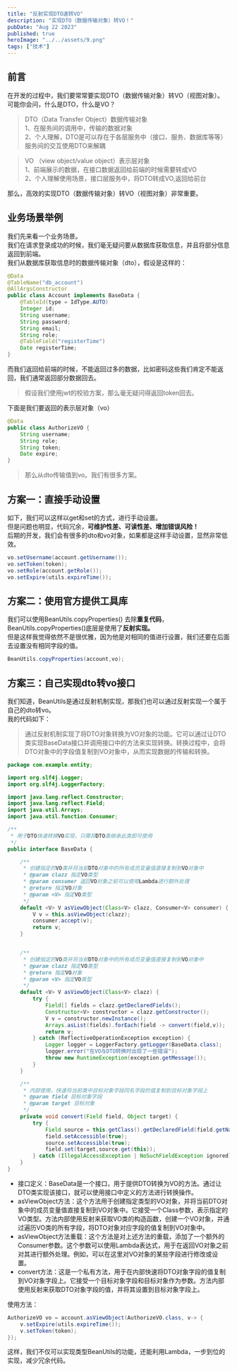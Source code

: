 ```yaml
---
title: "反射实现DTO速转VO"
description: "实现DTO（数据传输对象）转VO！"
pubDate: "Aug 22 2023"
published: true
heroImage: "../../assets/9.png"
tags: ["技术"]
---
```

## 前言
在开发的过程中，我们要常常要实现DTO（数据传输对象）转VO（视图对象）。<br />可能你会问，什么是DTO，什么是VO？
> DTO（Data Transfer Object）数据传输对象<br />1、在服务间的调用中，传输的数据对象<br />2、个人理解，DTO是可以存在于各层服务中（接口、服务、数据库等等）服务间的交互使用DTO来解耦

> VO （view object/value object）表示层对象<br />1、前端展示的数据，在接口数据返回给前端的时候需要转成VO<br />2、个人理解使用场景，接口层服务中，将DTO转成VO,返回给前台

那么，高效的实现DTO（数据传输对象）转VO（视图对象）非常重要。
## 业务场景举例
我们先来看一个业务场景。<br />我们在请求登录成功的时候，我们毫无疑问要从数据库获取信息，并且将部分信息返回到前端。<br />我们从数据库获取信息时的数据传输对象（dto），假设是这样的：
```java
@Data
@TableName("db_account")
@AllArgsConstructor
public class Account implements BaseData {
    @TableId(type = IdType.AUTO)
    Integer id;
    String username;
    String password;
    String email;
    String role;
    @TableField("registerTime")
    Date registerTime;
}
```
而我们返回给前端的时候，不能返回过多的数据，比如密码这些我们肯定不能返回，我们通常返回部分数据回去。
> 假设我们使用jwt的校验方案，那么毫无疑问得返回token回去。

下面是我们要返回的表示层对象（vo）
```java
@Data
public class AuthorizeVO {
    String username;
    String role;
    String token;
    Date expire;
}
```
> 那么从dto传输值到vo。我们有很多方案。

## 方案一：直接手动设置
如下，我们可以这样以get和set的方式，进行手动设置。<br />但是问题也明显，代码冗余，**可维护性差、可读性差、增加错误风险！**<br />后期的开发，我们会有很多的dto和vo对象，如果都是这样手动设置，显然非常低效。
```java
vo.setUsername(account.getUsername());
vo.setToken(token);
vo.setRole(account.getRole());
vo.setExpire(utils.expireTime());
```
## 方案二：使用官方提供工具库
我们可以使用BeanUtils.copyProperties() 去除**重复代码**，BeanUtils.copyProperties()底层是使用了**反射实现。**<br />但是这样我觉得依然不是很优雅，因为他是对相同的值进行设置，我们还要在后面去设置没有相同字段的值。
```java
BeanUtils.copyProperties(account,vo);
```
## 方案三：自己实现dto转vo接口
我们知道，BeanUtils是通过反射机制实现，那我们也可以通过反射实现一个属于自己的dto转vo。<br />我的代码如下：
> 通过反射机制实现了将DTO对象转换为VO对象的功能。它可以通过让DTO类实现BaseData接口并调用接口中的方法来实现转换。转换过程中，会将DTO对象中的字段值复制到VO对象中，从而实现数据的传输和转换。

```java
package com.example.entity;

import org.slf4j.Logger;
import org.slf4j.LoggerFactory;

import java.lang.reflect.Constructor;
import java.lang.reflect.Field;
import java.util.Arrays;
import java.util.function.Consumer;

/**
 * 用于DTO快速转换VO实现，只需将DTO类继承此类即可使用
 */
public interface BaseData {

    /**
     * 创建指定的VO类并将当前DTO对象中的所有成员变量值直接复制到VO对象中
     * @param clazz 指定VO类型
     * @param consumer 返回VO对象之前可以使用Lambda进行额外处理
     * @return 指定VO对象
     * @param <V> 指定VO类型
     */
    default <V> V asViewObject(Class<V> clazz, Consumer<V> consumer) {
        V v = this.asViewObject(clazz);
        consumer.accept(v);
        return v;
    }


    /**
     * 创建指定的VO类并将当前DTO对象中的所有成员变量值直接复制到VO对象中
     * @param clazz 指定VO类型
     * @return 指定VO对象
     * @param <V> 指定VO类型
     */
    default <V> V asViewObject(Class<V> clazz) {
        try {
            Field[] fields = clazz.getDeclaredFields();
            Constructor<V> constructor = clazz.getConstructor();
            V v = constructor.newInstance();
            Arrays.asList(fields).forEach(field -> convert(field,v));
            return v;
        } catch (ReflectiveOperationException exception) {
            Logger logger = LoggerFactory.getLogger(BaseData.class);
            logger.error("在VO与DTO转换时出现了一些错误");
            throw new RuntimeException(exception.getMessage());
        }
    }

    /**
     * 内部使用，快速将当前类中目标对象字段同名字段的值复制到目标对象字段上
     * @param field 目标对象字段
     * @param target 目标对象
     */
    private void convert(Field field, Object target) {
        try {
            Field source = this.getClass().getDeclaredField(field.getName());
            field.setAccessible(true);
            source.setAccessible(true);
            field.set(target,source.get(this));
        } catch (IllegalAccessException | NoSuchFieldException ignored) {}
    }
}

```

- 接口定义：BaseData是一个接口，用于提供DTO转换为VO的方法。通过让DTO类实现该接口，就可以使用接口中定义的方法进行转换操作。
- asViewObject方法：这个方法用于创建指定类型的VO对象，并将当前DTO对象中的成员变量值直接复制到VO对象中。它接受一个Class<V>参数，表示指定的VO类型。方法内部使用反射来获取VO类的构造函数，创建一个VO对象，并通过遍历VO类的所有字段，将DTO对象对应字段的值复制到VO对象中。
- asViewObject方法重载：这个方法是对上述方法的重载，添加了一个额外的Consumer<V>参数。这个参数可以使用Lambda表达式，用于在返回VO对象之前对其进行额外处理。例如，可以在这里对VO对象的某些字段进行修改或设置。
- convert方法：这是一个私有方法，用于在内部快速将DTO对象字段的值复制到VO对象字段上。它接受一个目标对象字段和目标对象作为参数。方法内部使用反射来获取DTO对象字段的值，并将其设置到目标对象字段上。

使用方法：
```java
AuthorizeVO vo = account.asViewObject(AuthorizeVO.class, v-> {
    v.setExpire(utils.expireTime());
    v.setToken(token);
});
```
这样，我们不仅可以实现类型BeanUtils的功能，还能利用Lambda，一步到位的实现，减少冗余代码。
